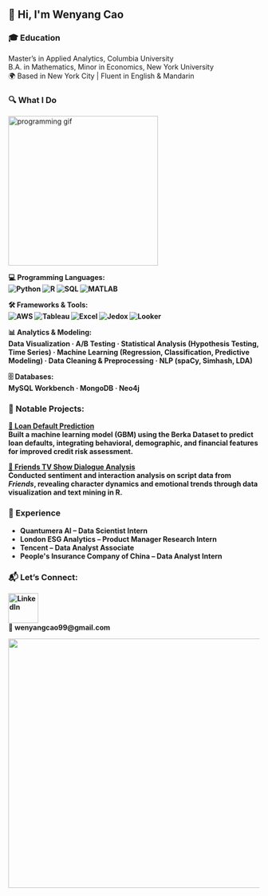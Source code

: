 <h2>👋 Hi, I'm Wenyang Cao</h2>

<h3>🎓 <strong>Education</strong></h3>
Master’s in Applied Analytics, Columbia University<br>
B.A. in Mathematics, Minor in Economics, New York University<br>
🌍 Based in New York City | Fluent in English & Mandarin</p>

<h3>🔍 What I Do</h3>
<img src="https://github.com/user-attachments/assets/217eccd5-f342-4201-9e3e-c8b4a7a68c1d" width="300" heigh="200" alt="programming gif"/>
<p><b>💻 Programming Languages:<br>
<img src="https://img.shields.io/badge/Python-3776AB?logo=python&logoColor=white" alt="Python">
<img src="https://img.shields.io/badge/R-276DC3?logo=r&logoColor=white" alt="R">
<img src="https://img.shields.io/badge/SQL-4479A1?logo=mysql&logoColor=white" alt="SQL">
<img src="https://img.shields.io/badge/MATLAB-orange?logo=mathworks&logoColor=white" alt="MATLAB">
</p>

<p><b>🛠️ Frameworks & Tools:</b><br>
<img src="https://img.shields.io/badge/AWS-232F3E?logo=amazon-aws&logoColor=white" alt="AWS">
<img src="https://img.shields.io/badge/Tableau-E97627?logo=tableau&logoColor=white" alt="Tableau">
<img src="https://img.shields.io/badge/Excel-217346?logo=microsoft-excel&logoColor=white" alt="Excel">
<img src="https://img.shields.io/badge/Jedox-004E95?logo=google-analytics&logoColor=white" alt="Jedox">
<img src="https://img.shields.io/badge/Looker-4285F4?logo=looker&logoColor=white" alt="Looker">
</p>

<p><b>📊 Analytics & Modeling:</b><br>
Data Visualization · A/B Testing · Statistical Analysis (Hypothesis Testing, Time Series) · Machine Learning (Regression, Classification, Predictive Modeling) · Data Cleaning & Preprocessing · NLP (spaCy, Simhash, LDA)
</p>

<p><b>🗄️ Databases:</b><br>
MySQL Workbench · MongoDB · Neo4j
</p>


<h3>🚀 Notable Projects:</h3>

<p>
<b><a href="https://github.com/gcwyd1209/Loan-Default-Prediction" target="_blank">🔗 Loan Default Prediction</a></b><br>
Built a machine learning model (GBM) using the Berka Dataset to predict loan defaults, integrating behavioral, demographic, and financial features for improved credit risk assessment.

<b><a href="https://github.com/gcwyd1209/friends" target="_blank">🔗 Friends TV Show Dialogue Analysis</a></b><br>
Conducted sentiment and interaction analysis on script data from *Friends*, revealing character dynamics and emotional trends through data visualization and text mining in R.

</p>

<h3>💼 Experience</h3>

<ul>
  <li><b>Quantumera AI</b> – Data Scientist Intern</li>
  <li><b>London ESG Analytics</b> – Product Manager Research Intern</li>
  <li><b>Tencent</b> – Data Analyst Associate</li>
  <li><b>People's Insurance Company of China</b> – Data Analyst Intern</li>
</ul>


<h3>📬 Let’s Connect:</h3>
<p>
<a href="https://www.linkedin.com/in/wenyang-wen-cao-888ab72a1" target="_blank">
  <img src="https://img.shields.io/badge/LinkedIn-blue?style=flat&logo=linkedin" alt="LinkedIn" width="60">
</a><br>
📧 wenyangcao99@gmail.com
</p>


<div style="text-align: center;">
  <img src="https://github.com/user-attachments/assets/78cce2a8-d1f6-45a6-967f-8a94638ee10a" width="900" height="500"/>
</div>

